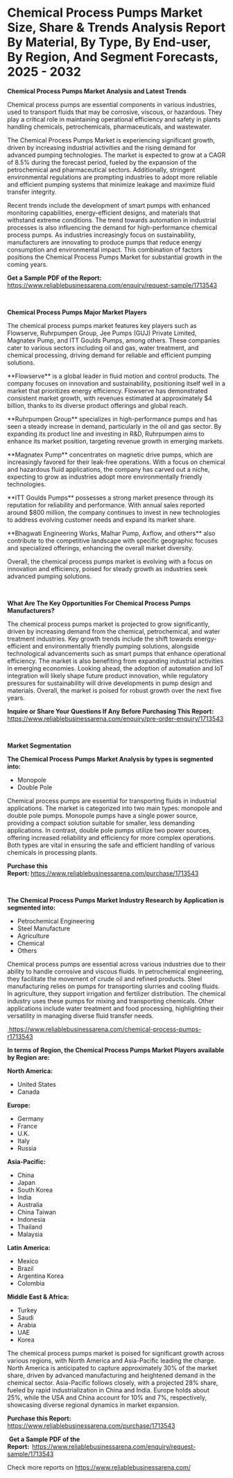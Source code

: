 <p><h1>Chemical Process Pumps Market Size, Share & Trends Analysis Report By Material, By Type, By End-user, By Region, And Segment Forecasts, 2025 - 2032</h1></p><p><strong>Chemical Process Pumps Market Analysis and Latest Trends</strong></p>
<p><p>Chemical process pumps are essential components in various industries, used to transport fluids that may be corrosive, viscous, or hazardous. They play a critical role in maintaining operational efficiency and safety in plants handling chemicals, petrochemicals, pharmaceuticals, and wastewater.</p><p>The Chemical Process Pumps Market is experiencing significant growth, driven by increasing industrial activities and the rising demand for advanced pumping technologies. The market is expected to grow at a CAGR of 8.5% during the forecast period, fueled by the expansion of the petrochemical and pharmaceutical sectors. Additionally, stringent environmental regulations are prompting industries to adopt more reliable and efficient pumping systems that minimize leakage and maximize fluid transfer integrity. </p><p>Recent trends include the development of smart pumps with enhanced monitoring capabilities, energy-efficient designs, and materials that withstand extreme conditions. The trend towards automation in industrial processes is also influencing the demand for high-performance chemical process pumps. As industries increasingly focus on sustainability, manufacturers are innovating to produce pumps that reduce energy consumption and environmental impact. This combination of factors positions the Chemical Process Pumps Market for substantial growth in the coming years.</p></p>
<p><strong>Get a Sample PDF of the Report:&nbsp;</strong> <a href="https://www.reliablebusinessarena.com/enquiry/request-sample/1713543?utm_campaign=3062&utm_medium=2&utm_source=Github&utm_content=ia&utm_term=28032025&utm_id=chemical-process-pumps">https://www.reliablebusinessarena.com/enquiry/request-sample/1713543</a></p>
<p>&nbsp;</p>
<p><strong>Chemical Process Pumps Major Market Players</strong></p>
<p><p>The chemical process pumps market features key players such as Flowserve, Ruhrpumpen Group, Jee Pumps (GUJ) Private Limited, Magnatex Pump, and ITT Goulds Pumps, among others. These companies cater to various sectors including oil and gas, water treatment, and chemical processing, driving demand for reliable and efficient pumping solutions.</p><p>**Flowserve** is a global leader in fluid motion and control products. The company focuses on innovation and sustainability, positioning itself well in a market that prioritizes energy efficiency. Flowserve has demonstrated consistent market growth, with revenues estimated at approximately $4 billion, thanks to its diverse product offerings and global reach.</p><p>**Ruhrpumpen Group** specializes in high-performance pumps and has seen a steady increase in demand, particularly in the oil and gas sector. By expanding its product line and investing in R&D, Ruhrpumpen aims to enhance its market position, targeting revenue growth in emerging markets.</p><p>**Magnatex Pump** concentrates on magnetic drive pumps, which are increasingly favored for their leak-free operations. With a focus on chemical and hazardous fluid applications, the company has carved out a niche, expecting to grow as industries adopt more environmentally friendly technologies.</p><p>**ITT Goulds Pumps** possesses a strong market presence through its reputation for reliability and performance. With annual sales reported around $800 million, the company continues to invest in new technologies to address evolving customer needs and expand its market share.</p><p>**Bhagwati Engineering Works, Malhar Pump, Axflow, and others** also contribute to the competitive landscape with specific geographic focuses and specialized offerings, enhancing the overall market diversity.</p><p>Overall, the chemical process pumps market is evolving with a focus on innovation and efficiency, poised for steady growth as industries seek advanced pumping solutions.</p></p>
<p>&nbsp;</p>
<p><strong>What Are The Key Opportunities For Chemical Process Pumps Manufacturers?</strong></p>
<p><p>The chemical process pumps market is projected to grow significantly, driven by increasing demand from the chemical, petrochemical, and water treatment industries. Key growth trends include the shift towards energy-efficient and environmentally friendly pumping solutions, alongside technological advancements such as smart pumps that enhance operational efficiency. The market is also benefiting from expanding industrial activities in emerging economies. Looking ahead, the adoption of automation and IoT integration will likely shape future product innovation, while regulatory pressures for sustainability will drive developments in pump design and materials. Overall, the market is poised for robust growth over the next five years.</p></p>
<p><strong>Inquire or Share Your Questions If Any Before Purchasing This Report:</strong> <a href="https://www.reliablebusinessarena.com/enquiry/pre-order-enquiry/1713543?utm_campaign=3062&utm_medium=2&utm_source=Github&utm_content=ia&utm_term=28032025&utm_id=chemical-process-pumps">https://www.reliablebusinessarena.com/enquiry/pre-order-enquiry/1713543</a></p>
<p>&nbsp;</p>
<p><strong>Market Segmentation</strong></p>
<p><strong>The Chemical Process Pumps Market Analysis by types is segmented into:</strong></p>
<p><ul><li>Monopole</li><li>Double Pole</li></ul></p>
<p><p>Chemical process pumps are essential for transporting fluids in industrial applications. The market is categorized into two main types: monopole and double pole pumps. Monopole pumps have a single power source, providing a compact solution suitable for smaller, less demanding applications. In contrast, double pole pumps utilize two power sources, offering increased reliability and efficiency for more complex operations. Both types are vital in ensuring the safe and efficient handling of various chemicals in processing plants.</p></p>
<p><strong>Purchase this Report:&nbsp;</strong><a href="https://www.reliablebusinessarena.com/purchase/1713543?utm_campaign=3062&utm_medium=2&utm_source=Github&utm_content=ia&utm_term=28032025&utm_id=chemical-process-pumps">https://www.reliablebusinessarena.com/purchase/1713543</a></p>
<p>&nbsp;</p>
<p><strong>The Chemical Process Pumps Market Industry Research by Application is segmented into:</strong></p>
<p><ul><li>Petrochemical Engineering</li><li>Steel Manufacture</li><li>Agriculture</li><li>Chemical</li><li>Others</li></ul></p>
<p><p>Chemical process pumps are essential across various industries due to their ability to handle corrosive and viscous fluids. In petrochemical engineering, they facilitate the movement of crude oil and refined products. Steel manufacturing relies on pumps for transporting slurries and cooling fluids. In agriculture, they support irrigation and fertilizer distribution. The chemical industry uses these pumps for mixing and transporting chemicals. Other applications include water treatment and food processing, highlighting their versatility in managing diverse fluid transfer needs.</p></p>
<p><a href="https://www.reliablebusinessarena.com/chemical-process-pumps-r1713543?utm_campaign=3062&utm_medium=2&utm_source=Github&utm_content=ia&utm_term=28032025&utm_id=chemical-process-pumps">&nbsp;https://www.reliablebusinessarena.com/chemical-process-pumps-r1713543</a></p>
<p><strong>In terms of Region, the Chemical Process Pumps Market Players available by Region are:</strong></p>
<p>
    <p> <strong> North America: </strong>
        <ul>
            <li>United States</li>
            <li>Canada</li>
        </ul>
        </p> 
    <p> <strong> Europe: </strong>
        <ul>
            <li>Germany</li>
            <li>France</li>
            <li>U.K.</li>
            <li>Italy</li>
            <li>Russia</li>
        </ul>
        </p> 
    <p> <strong> Asia-Pacific: </strong>
        <ul>
            <li>China</li>
            <li>Japan</li>
            <li>South Korea</li>
            <li>India</li>
            <li>Australia</li>
            <li>China Taiwan</li>
            <li>Indonesia</li>
            <li>Thailand</li>
            <li>Malaysia</li>
        </ul>
        </p> 
    <p> <strong> Latin America: </strong>
        <ul>
            <li>Mexico</li>
            <li>Brazil</li>
            <li>Argentina Korea</li>
            <li>Colombia</li>
        </ul>
        </p> 
    <p> <strong> Middle East & Africa: </strong>
        <ul>
            <li>Turkey</li>
            <li>Saudi</li>
            <li>Arabia</li>
            <li>UAE</li>
            <li>Korea</li>
        </ul>
    </p>
    </p>
<p><p>The chemical process pumps market is poised for significant growth across various regions, with North America and Asia-Pacific leading the charge. North America is anticipated to capture approximately 30% of the market share, driven by advanced manufacturing and heightened demand in the chemical sector. Asia-Pacific follows closely, with a projected 28% share, fueled by rapid industrialization in China and India. Europe holds about 25%, while the USA and China account for 10% and 7%, respectively, showcasing diverse regional dynamics in market expansion.</p></p>
<p><strong>Purchase this Report: </strong><a href="https://www.reliablebusinessarena.com/purchase/1713543?utm_campaign=3062&utm_medium=2&utm_source=Github&utm_content=ia&utm_term=28032025&utm_id=chemical-process-pumps">https://www.reliablebusinessarena.com/purchase/1713543</a></p>
<p>&nbsp;<strong>Get a Sample PDF of the Report:&nbsp;&nbsp;</strong><a href="https://www.reliablebusinessarena.com/enquiry/request-sample/1713543?utm_campaign=3062&utm_medium=2&utm_source=Github&utm_content=ia&utm_term=28032025&utm_id=chemical-process-pumps">https://www.reliablebusinessarena.com/enquiry/request-sample/1713543</a></p>
<p><strong></strong></p>
<p>Check more reports on <a href="https://www.reliablebusinessarena.com/?utm_campaign=3062&utm_medium=2&utm_source=Github&utm_content=ia&utm_term=28032025&utm_id=chemical-process-pumps">https://www.reliablebusinessarena.com/</a></p>